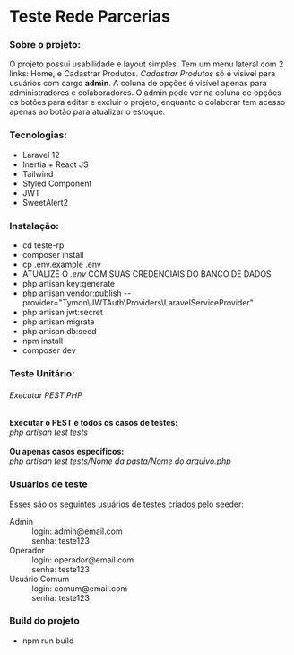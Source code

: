 <H1> Teste Rede Parcerias </H1>

<h3>Sobre o projeto:</h3>

<p>
    O projeto possui usabilidade e layout simples. Tem um menu lateral com 2 links: Home, e Cadastrar Produtos. 
    <i>Cadastrar Produtos</i> só é visivel para usuários com cargo <strong>admin</strong>. A coluna de opções é 
    visível apenas para administradores e colaboradores. O admin pode ver na coluna de opções os botões para 
    editar e excluir o projeto, enquanto o colaborar tem acesso apenas ao botão para atualizar o estoque. 
</p>

<h3> Tecnologias: </h3>
<ul>
  <li> Laravel 12 </li>
  <li> Inertia + React JS </li>
  <li> Tailwind </li>
  <li> Styled Component </li>
  <li> JWT </li>
  <li> SweetAlert2 </li>
</ul>

<h3> Instalação: </h3>
<ul>
  <li> cd teste-rp </li>
  <li> composer install</li>
  <li> cp .env.example .env </li>
  <li> ATUALIZE O  <i>.env</i> COM SUAS CREDENCIAIS DO BANCO DE DADOS </li>
  <li> php artisan key:generate </li>
  <li> php artisan vendor:publish --provider="Tymon\JWTAuth\Providers\LaravelServiceProvider" </li>
  <li> php artisan jwt:secret </li>
  <li> php artisan migrate </li>
  <li> php artisan db:seed </li>
  <li> npm install </li>
  <li> composer dev </li>
</ul>

<h3> Teste Unitário: </h3>
<h6>Executar PEST PHP</h6>

<strong>Executar o PEST e todos os casos de testes: </strong> <br>
<i> php artisan test tests </i>
<br><br>
<strong>Ou apenas casos especificos: </strong> <br>
<i> php artisan test tests/Nome da pasta/Nome do arquivo.php </i>

<h3>Usuários de teste</h3>
<span>Esses são os seguintes usuários de testes criados pelo seeder:</span>

<dl>
  <dt>Admin</dt>
    <dd>login: admin@email.com</dd>
    <dd>senha: teste123</dd>
 <dt>Operador</dt>
  <dd>login: operador@email.com</dd>
  <dd>senha: teste123</dd>
 <dt>Usuário Comum</dt>
  <dd>login: comum@email.com</dd>
  <dd>senha: teste123</dd>
</dl>

<h3>Build do projeto</h3>

<ul>
    <li>npm run build</li>
</ul>
